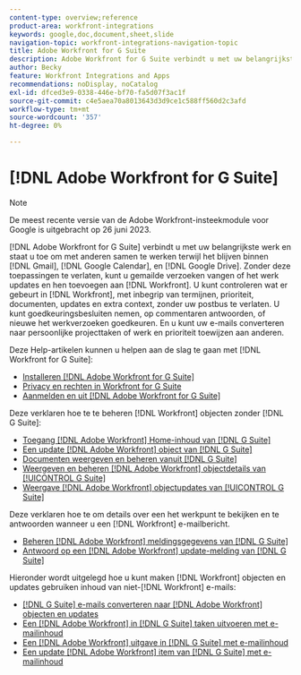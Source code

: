 ```yaml
---
content-type: overview;reference
product-area: workfront-integrations
keywords: google,doc,document,sheet,slide
navigation-topic: workfront-integrations-navigation-topic
title: Adobe Workfront for G Suite
description: Adobe Workfront for G Suite verbindt u met uw belangrijkste werk en staat u toe om met anderen samen te werken terwijl het blijven binnen Gmail, Google Kalender, en de Aandrijving van Google. Zonder deze toepassingen te verlaten, kunt u gemailde verzoeken of het werk updates vangen en hen toevoegen aan Workfront. U kunt controleren wat er in Workfront gebeurt, met inbegrip van vervaldata, prioriteit, documenten, updates en extra context, zonder uw binnen doos te verlaten. U kunt goedkeuringsbesluiten nemen, op commentaren antwoorden, of nieuwe het werkverzoeken goedkeuren. En u kunt uw e-mails converteren naar persoonlijke projecttaken of werk en prioriteit toewijzen aan anderen.
author: Becky
feature: Workfront Integrations and Apps
recommendations: noDisplay, noCatalog
exl-id: dfced3e9-0338-446e-bf70-fa5d07f3ac1f
source-git-commit: c4e5aea70a8013643d3d9ce1c588ff560d2c3afd
workflow-type: tm+mt
source-wordcount: '357'
ht-degree: 0%

---
```


# [!DNL Adobe Workfront for G Suite]

>[!NOTE]
>
>De meest recente versie van de Adobe Workfront-insteekmodule voor Google is uitgebracht op 26 juni 2023.

[!DNL Adobe Workfront for G Suite] verbindt u met uw belangrijkste werk en staat u toe om met anderen samen te werken terwijl het blijven binnen [!DNL Gmail], [!DNL Google Calendar], en [!DNL Google Drive]. Zonder deze toepassingen te verlaten, kunt u gemailde verzoeken vangen of het werk updates en hen toevoegen aan [!DNL Workfront]. U kunt controleren wat er gebeurt in [!DNL Workfront], met inbegrip van termijnen, prioriteit, documenten, updates en extra context, zonder uw postbus te verlaten. U kunt goedkeuringsbesluiten nemen, op commentaren antwoorden, of nieuwe het werkverzoeken goedkeuren. En u kunt uw e-mails converteren naar persoonlijke projecttaken of werk en prioriteit toewijzen aan anderen.

Deze Help-artikelen kunnen u helpen aan de slag te gaan met [!DNL Workfront for G Suite]:

* [Installeren [!DNL Adobe Workfront for G Suite]](../../workfront-integrations-and-apps/workfront-for-g-suite/install-workfront-for-gsuite.md)
* [Privacy en rechten in Workfront for G Suite](../../workfront-integrations-and-apps/workfront-for-g-suite/privacy-and-permissions-in-g-suite.md)
* [Aanmelden en uit [!DNL Adobe Workfront for G Suite]](../../workfront-integrations-and-apps/workfront-for-g-suite/log-in-and-out-wf-for-gsuite.md)

Deze verklaren hoe te te beheren [!DNL Workfront] objecten zonder [!DNL G Suite]:

* [Toegang [!DNL Adobe Workfront] Home-inhoud van [!DNL G Suite]](../../workfront-integrations-and-apps/workfront-for-g-suite/access-wf-home-content-from-g-suite.md)
* [Een update [!DNL Adobe Workfront] object van [!DNL G Suite]](../../workfront-integrations-and-apps/workfront-for-g-suite/update-a-workfront-object-in-gsuite.md)
* [Documenten weergeven en beheren vanuit [!DNL G Suite]](../../workfront-integrations-and-apps/workfront-for-g-suite/view-and-manage-documents-in-gsuite.md)
* [Weergeven en beheren [!DNL Adobe Workfront] objectdetails van [!UICONTROL G Suite]](../../workfront-integrations-and-apps/workfront-for-g-suite/view-manage-work-item-details-in-gsuite.md)
* [Weergave [!DNL Adobe Workfront] objectupdates van [!UICONTROL G Suite]](../../workfront-integrations-and-apps/workfront-for-g-suite/view-object-updates-in-gsuite.md)

Deze verklaren hoe te om details over een het werkpunt te bekijken en te antwoorden wanneer u een [!DNL Workfront] e-mailbericht.

* [Beheren [!DNL Adobe Workfront] meldingsgegevens van [!DNL G Suite]](../../workfront-integrations-and-apps/workfront-for-g-suite/manage-wf-email-notification-details-in-gsuite.md)
* [Antwoord op een [!DNL Adobe Workfront] update-melding van [!DNL G Suite]](../../workfront-integrations-and-apps/workfront-for-g-suite/reply-to-wf-update-notification-from-gsuite.md)

Hieronder wordt uitgelegd hoe u kunt maken [!DNL Workfront] objecten en updates gebruiken inhoud van niet-[!DNL Workfront] e-mails:

* [[!DNL G Suite] e-mails converteren naar [!DNL Adobe Workfront] objecten en updates](../../workfront-integrations-and-apps/workfront-for-g-suite/turn-gsuite-emails-into-wf-objects-and-updates.md)
* [Een [!DNL Adobe Workfront] in [!DNL G Suite] taken uitvoeren met e-mailinhoud](../../workfront-integrations-and-apps/workfront-for-g-suite/create-wf-task-in-gsuite-using-email-content.md)
* [Een [!DNL Adobe Workfront] uitgave in [!DNL G Suite] met e-mailinhoud](../../workfront-integrations-and-apps/workfront-for-g-suite/create-wf-issue-in-g-suite-using-email-content.md)
* [Een update [!DNL Adobe Workfront] item van [!DNL G Suite] met e-mailinhoud](../../workfront-integrations-and-apps/workfront-for-g-suite/update-wf-item-using-email-content.md)
